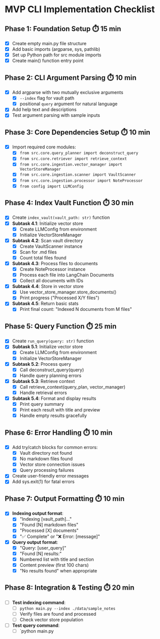 # MVP CLI Implementation Checklist

## Phase 1: Foundation Setup ⏱️ 15 min
- [x] Create empty main.py file structure
- [x] Add basic imports (argparse, sys, pathlib)
- [x] Set up Python path for src module imports
- [x] Create main() function entry point

## Phase 2: CLI Argument Parsing ⏱️ 10 min
- [x] Add argparse with two mutually exclusive arguments
  - [x] `--index` flag for vault path
  - [x] positional `query` argument for natural language
- [x] Add help text and descriptions
- [x] Test argument parsing with sample inputs

## Phase 3: Core Dependencies Setup ⏱️ 10 min
- [x] Import required core modules:
  - [x] `from src.core.query_planner import deconstruct_query`
  - [x] `from src.core.retriever import retrieve_context`
  - [x] `from src.core.ingestion.vector_manager import VectorStoreManager`
  - [x] `from src.core.ingestion.scanner import VaultScanner`
  - [x] `from src.core.ingestion.processor import NoteProcessor`
  - [x] `from config import LLMConfig`

## Phase 4: Index Vault Function ⏱️ 30 min
- [x] Create `index_vault(vault_path: str)` function
- [x] **Subtask 4.1**: Initialize vector store
  - [x] Create LLMConfig from environment
  - [x] Initialize VectorStoreManager
- [x] **Subtask 4.2**: Scan vault directory
  - [x] Create VaultScanner instance
  - [x] Scan for .md files
  - [x] Count total files found
- [x] **Subtask 4.3**: Process files to documents
  - [x] Create NoteProcessor instance
  - [x] Process each file into LangChain Documents
  - [x] Collect all documents with IDs
- [x] **Subtask 4.4**: Store in vector store
  - [x] Use vector_store_manager.store_documents()
  - [x] Print progress ("Processed X/Y files")
- [x] **Subtask 4.5**: Return basic stats
  - [x] Print final count: "Indexed N documents from M files"

## Phase 5: Query Function ⏱️ 25 min
- [x] Create `run_query(query: str)` function
- [x] **Subtask 5.1**: Initialize vector store
  - [x] Create LLMConfig from environment
  - [x] Initialize VectorStoreManager
- [x] **Subtask 5.2**: Process query
  - [x] Call deconstruct_query(query)
  - [x] Handle query planning errors
- [x] **Subtask 5.3**: Retrieve context
  - [x] Call retrieve_context(query_plan, vector_manager)
  - [x] Handle retrieval errors
- [x] **Subtask 5.4**: Format and display results
  - [x] Print query summary
  - [x] Print each result with title and preview
  - [x] Handle empty results gracefully

## Phase 6: Error Handling ⏱️ 10 min
- [x] Add try/catch blocks for common errors:
  - [x] Vault directory not found
  - [x] No markdown files found
  - [x] Vector store connection issues
  - [x] Query processing failures
- [x] Create user-friendly error messages
- [x] Add sys.exit(1) for fatal errors

## Phase 7: Output Formatting ⏱️ 10 min
- [x] **Indexing output format**:
  - [x] "Indexing [vault_path]..."
  - [x] "Found [N] markdown files"
  - [x] "Processed [X] documents"
  - [x] "✅ Complete" or "❌ Error: [message]"
- [x] **Query output format**:
  - [x] "Query: [user_query]"
  - [x] "Found [N] results:"
  - [x] Numbered list with title and section
  - [x] Content preview (first 100 chars)
  - [x] "No results found" when appropriate

## Phase 8: Integration & Testing ⏱️ 20 min
- [ ] **Test indexing command**:
  - [ ] `python main.py --index ./data/sample_notes`
  - [ ] Verify files are found and processed
  - [ ] Check vector store population
- [ ] **Test query command**:
  - [ ] `python main.py 